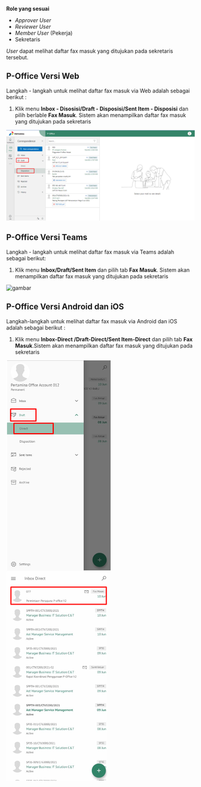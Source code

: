 **Role yang sesuai**

- *Approver User*
- *Reviewer User*
- *Member User* (Pekerja)
- Sekretaris

*User* dapat melihat daftar fax masuk yang ditujukan pada sekretaris tersebut. 

## **P-Office Versi Web**

Langkah - langkah untuk melihat daftar fax masuk via Web adalah sebagai berikut :

1. Klik menu **Inbox - Disosisi/Draft - Disposisi/Sent Item - Disposisi** dan pilih berlable **Fax Masuk**. Sistem akan menampilkan daftar fax masuk yang ditujukan pada sekretaris

![gambar](FaxMasuk/FM_WEB/02DaftarFM01.png) 

## **P-Office Versi Teams**

Langkah - langkah untuk melihat daftar fax masuk via Teams adalah sebagai berikut:

1. Klik menu **Inbox/Draft/Sent Item** dan pilih tab **Fax Masuk**. Sistem akan menampilkan daftar fax masuk yang ditujukan pada sekretaris

![gambar](FaxMasuk/FM_Teams/FM01.png)

## **P-Office Versi Android dan iOS**

Langkah-langkah untuk melihat daftar fax masuk via Android dan iOS adalah sebagai berikut :

1. Klik menu **Inbox-Direct /Draft-Direct/Sent Item-Direct** dan pilih tab **Fax Masuk**.Sistem akan menampilkan daftar fax masuk yang ditujukan pada sekretaris

![gambar](FaxMasuk/FM_Android/DaftarFM/02A01.png) ![gambar](FaxMasuk/FM_Android/DaftarFM/02A02.png) 
